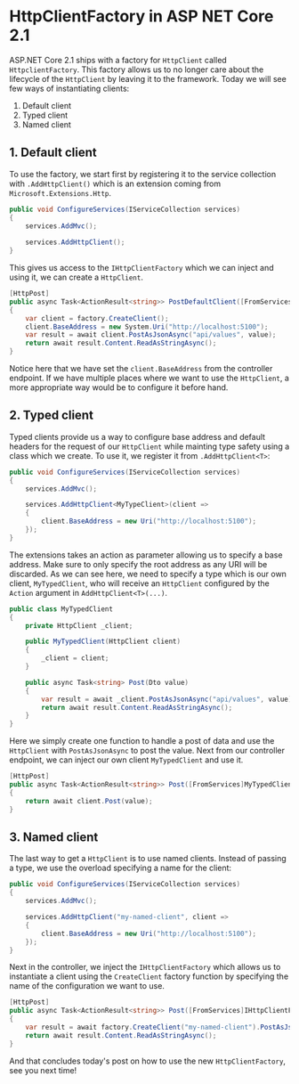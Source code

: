 # HttpClientFactory in ASP NET Core 2.1

ASP.NET Core 2.1 ships with a factory for `HttpClient` called `HttpclientFactory`. This factory allows us to no longer care about the lifecycle of the `HttpClient` by leaving it to the framework. Today we will see few ways of instantiating clients:

 1. Default client
 2. Typed client
 3. Named client

## 1. Default client

To use the factory, we start first by registering it to the service collection with `.AddHttpClient()` which is an extension coming from `Microsoft.Extensions.Http`.

```c#
public void ConfigureServices(IServiceCollection services)
{
    services.AddMvc();
    
    services.AddHttpClient();
}
```

This gives us access to the `IHttpClientFactory` which we can inject and using it, we can create a `HttpClient`.

```c#
[HttpPost]
public async Task<ActionResult<string>> PostDefaultClient([FromServices]IHttpClientFactory factory, [FromBody] ValueDto value)
{
    var client = factory.CreateClient();
    client.BaseAddress = new System.Uri("http://localhost:5100");
    var result = await client.PostAsJsonAsync("api/values", value);
    return await result.Content.ReadAsStringAsync();
}
```

Notice here that we have set the `client.BaseAddress` from the controller endpoint. If we have multiple places where we want to use the `HttpClient`, a more appropriate way would be to configure it before hand.

## 2. Typed client

Typed clients provide us a way to configure base address and default headers for the request of our `HttpClient` while mainting type safety using a class which we create. To use it, we register it from `.AddHttpClient<T>`:

```c#
public void ConfigureServices(IServiceCollection services)
{
    services.AddMvc();

    services.AddHttpClient<MyTypeClient>(client =>
    {
        client.BaseAddress = new Uri("http://localhost:5100");
    });
}
```

The extensions takes an action as parameter allowing us to specify a base address. Make sure to only specify the root address as any URI will be discarded. As we can see here, we need to specify a type which is our own client, `MyTypedClient`, who will receive an `HttpClient` configured by the `Action` argument in `AddHttpClient<T>(...)`.

```c#
public class MyTypedClient
{
    private HttpClient _client;

    public MyTypedClient(HttpClient client)
    {
        _client = client;
    }

    public async Task<string> Post(Dto value)
    {
        var result = await _client.PostAsJsonAsync("api/values", value);
        return await result.Content.ReadAsStringAsync();
    }
}
```

Here we simply create one function to handle a post of data and use the `HttpClient` with `PostAsJsonAsync` to post the value. Next from our controller endpoint, we can inject our own client `MyTypedClient` and use it.

```c#
[HttpPost]
public async Task<ActionResult<string>> Post([FromServices]MyTypedClient client, [FromBody] Dto value)
{
    return await client.Post(value);
}
```

## 3. Named client

The last way to get a `HttpClient` is to use named clients. Instead of passing a type, we use the overload specifying a name for the client:

```c#
public void ConfigureServices(IServiceCollection services)
{
    services.AddMvc();

    services.AddHttpClient("my-named-client", client =>
    {
        client.BaseAddress = new Uri("http://localhost:5100");
    });
}
```

Next in the controller, we inject the `IHttpClientFactory` which allows us to instantiate a client using the `CreateClient` factory function by specifying the name of the configuration we want to use.

```c#
[HttpPost]
public async Task<ActionResult<string>> Post([FromServices]IHttpClientFactory factory, [FromBody] Dto value)
{
    var result = await factory.CreateClient("my-named-client").PostAsJsonAsync("api/values", value);
    return await result.Content.ReadAsStringAsync();
}
```

And that concludes today's post on how to use the new `HttpClientFactory`, see you next time!
